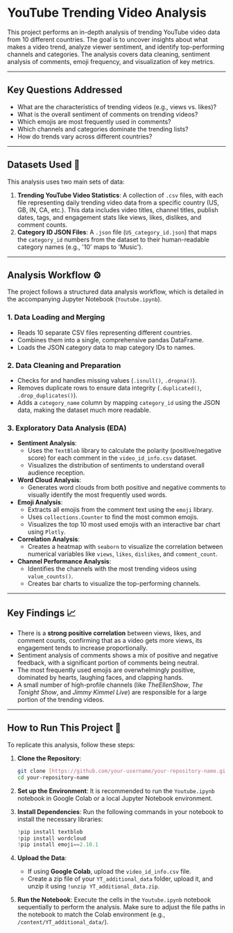 # YouTube Trending Video Analysis

This project performs an in-depth analysis of trending YouTube video data from 10 different countries. The goal is to uncover insights about what makes a video trend, analyze viewer sentiment, and identify top-performing channels and categories. The analysis covers data cleaning, sentiment analysis of comments, emoji frequency, and visualization of key metrics.

---

##  Key Questions Addressed

- What are the characteristics of trending videos (e.g., views vs. likes)?
- What is the overall sentiment of comments on trending videos?
- Which emojis are most frequently used in comments?
- Which channels and categories dominate the trending lists?
- How do trends vary across different countries?

---

## Datasets Used 📁

This analysis uses two main sets of data:

1.  **Trending YouTube Video Statistics**: A collection of `.csv` files, with each file representing daily trending video data from a specific country (US, GB, IN, CA, etc.). This data includes video titles, channel titles, publish dates, tags, and engagement stats like views, likes, dislikes, and comment counts.
2.  **Category ID JSON Files**: A `.json` file (`US_category_id.json`) that maps the `category_id` numbers from the dataset to their human-readable category names (e.g., '10' maps to 'Music').

---

## Analysis Workflow ⚙️

The project follows a structured data analysis workflow, which is detailed in the accompanying Jupyter Notebook (`Youtube.ipynb`).

### 1. Data Loading and Merging
- Reads 10 separate CSV files representing different countries.
- Combines them into a single, comprehensive pandas DataFrame.
- Loads the JSON category data to map category IDs to names.

### 2. Data Cleaning and Preparation
- Checks for and handles missing values (`.isnull()`, `.dropna()`).
- Removes duplicate rows to ensure data integrity (`.duplicated()`, `.drop_duplicates()`).
- Adds a `category_name` column by mapping `category_id` using the JSON data, making the dataset much more readable.

### 3. Exploratory Data Analysis (EDA)
- **Sentiment Analysis**:
    - Uses the `TextBlob` library to calculate the polarity (positive/negative score) for each comment in the `video_id_info.csv` dataset.
    - Visualizes the distribution of sentiments to understand overall audience reception.
- **Word Cloud Analysis**:
    - Generates word clouds from both positive and negative comments to visually identify the most frequently used words.
- **Emoji Analysis**:
    - Extracts all emojis from the comment text using the `emoji` library.
    - Uses `collections.Counter` to find the most common emojis.
    - Visualizes the top 10 most used emojis with an interactive bar chart using `Plotly`.
- **Correlation Analysis**:
    - Creates a heatmap with `seaborn` to visualize the correlation between numerical variables like `views`, `likes`, `dislikes`, and `comment_count`.
- **Channel Performance Analysis**:
    - Identifies the channels with the most trending videos using `value_counts()`.
    - Creates bar charts to visualize the top-performing channels.

---

## Key Findings 📈

- There is a **strong positive correlation** between views, likes, and comment counts, confirming that as a video gets more views, its engagement tends to increase proportionally.
- Sentiment analysis of comments shows a mix of positive and negative feedback, with a significant portion of comments being neutral.
- The most frequently used emojis are overwhelmingly positive, dominated by hearts, laughing faces, and clapping hands.
- A small number of high-profile channels (like *TheEllenShow*, *The Tonight Show*, and *Jimmy Kimmel Live*) are responsible for a large portion of the trending videos.

---

## How to Run This Project 🚀

To replicate this analysis, follow these steps:

1.  **Clone the Repository**:
    ```bash
    git clone [https://github.com/your-username/your-repository-name.git](https://github.com/your-username/your-repository-name.git)
    cd your-repository-name
    ```

2.  **Set up the Environment**:
    It is recommended to run the `Youtube.ipynb` notebook in Google Colab or a local Jupyter Notebook environment.

3.  **Install Dependencies**:
    Run the following commands in your notebook to install the necessary libraries:
    ```python
    !pip install textblob
    !pip install wordcloud
    !pip install emoji==2.10.1
    ```

4.  **Upload the Data**:
    - If using **Google Colab**, upload the `video_id_info.csv` file.
    - Create a zip file of your `YT_additional_data` folder, upload it, and unzip it using `!unzip YT_additional_data.zip`.

5.  **Run the Notebook**:
    Execute the cells in the `Youtube.ipynb` notebook sequentially to perform the analysis. Make sure to adjust the file paths in the notebook to match the Colab environment (e.g., `/content/YT_additional_data/`).
